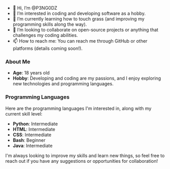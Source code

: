 - 👋 Hi, I’m @P3NG0DZ
- 👀 I’m interested in coding and developing software as a hobby.
- 🌱 I’m currently learning how to touch grass (and improving my programming skills along the way).
- 💞️ I’m looking to collaborate on open-source projects or anything that challenges my coding abilities.
- 📫 How to reach me: You can reach me through GitHub or other platforms (details coming soon!).

### About Me

- **Age**: 18 years old
- **Hobby**: Developing and coding are my passions, and I enjoy exploring new technologies and programming languages.

### Programming Languages
Here are the programming languages I'm interested in, along with my current skill level:

- **Python**: Intermediate
- **HTML**: Intermediate
- **CSS**: Intermediate
- **Bash**: Beginner
- **Java**: Intermediate

I'm always looking to improve my skills and learn new things, so feel free to reach out if you have any suggestions or opportunities for collaboration!

<!---
P3NG0DZ/P3NG0DZ is a ✨ special ✨ repository because its `README.md` (this file) appears on your GitHub profile.
You can click the Preview link to take a look at your changes.
--->
